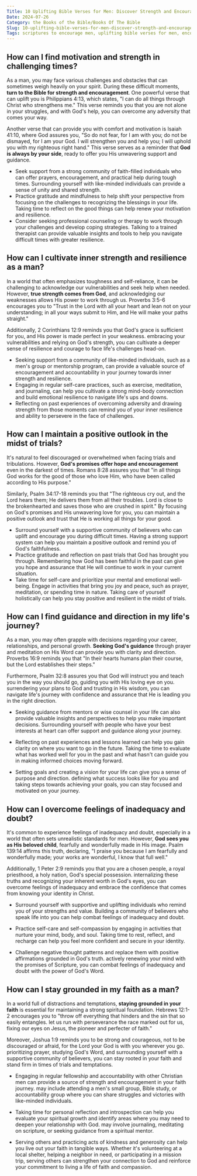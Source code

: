 ```yaml
---
Title: 10 Uplifting Bible Verses for Men: Discover Strength and Encouragement in God's Word
Date: 2024-07-26
Category: the Books of the Bible/Books Of The Bible
Slug: 10-uplifting-bible-verses-for-men-discover-strength-and-encouragement-in-gods-word
Tags: scriptures to encourage men, uplifting bible verses for men, encouraging bible verses for men, bible verses to encourage men, motivational bible verses for men, encouraging scriptures for men, bible verse to encourage man, bible words of encouragement for men, encouraging verses for men, bible verses for men's strength, the books of the bible, books of the bible
---
```

## How can I find motivation and strength in challenging times?

As a man, you may face various challenges and obstacles that can sometimes weigh heavily on your spirit. During these difficult moments, **turn to the Bible for strength and encouragement**. One powerful verse that can uplift you is Philippians 4:13, which states, "I can do all things through Christ who strengthens me." This verse reminds you that you are not alone in your struggles, and with God's help, you can overcome any adversity that comes your way.

Another verse that can provide you with comfort and motivation is Isaiah 41:10, where God assures you, "So do not fear, for I am with you; do not be dismayed, for I am your God. I will strengthen you and help you; I will uphold you with my righteous right hand." This verse serves as a reminder that **God is always by your side**, ready to offer you His unwavering support and guidance.

- Seek support from a strong community of faith-filled individuals who can offer prayers, encouragement, and practical help during tough times. Surrounding yourself with like-minded individuals can provide a sense of unity and shared strength.
- Practice gratitude and mindfulness to help shift your perspective from focusing on the challenges to recognizing the blessings in your life. Taking time to reflect on the good things can help renew your motivation and resilience.
- Consider seeking professional counseling or therapy to work through your challenges and develop coping strategies. Talking to a trained therapist can provide valuable insights and tools to help you navigate difficult times with greater resilience.


## How can I cultivate inner strength and resilience as a man?

In a world that often emphasizes toughness and self-reliance, it can be challenging to acknowledge our vulnerabilities and seek help when needed. However, **true strength comes from God**, and acknowledging our weaknesses allows His power to work through us. Proverbs 3:5-6 encourages you to "Trust in the Lord with all your heart and lean not on your understanding; in all your ways submit to Him, and He will make your paths straight."

Additionally, 2 Corinthians 12:9 reminds you that God's grace is sufficient for you, and His power is made perfect in your weakness.  embracing your vulnerabilities and relying on God's strength, you can cultivate a deeper sense of resilience and courage to face life's challenges head-on.

- Seeking support from a community of like-minded individuals, such as a men's group or mentorship program, can provide a valuable source of encouragement and accountability in your journey towards inner strength and resilience.
- Engaging in regular self-care practices, such as exercise, meditation, and journaling, can help you cultivate a strong mind-body connection and build emotional resilience to navigate life's ups and downs.
- Reflecting on past experiences of overcoming adversity and drawing strength from those moments can remind you of your inner resilience and ability to persevere in the face of challenges.


## How can I maintain a positive outlook in the midst of trials?

It's natural to feel discouraged or overwhelmed when facing trials and tribulations. However, **God's promises offer hope and encouragement** even in the darkest of times. Romans 8:28 assures you that "in all things God works for the good of those who love Him, who have been called according to His purpose."

Similarly, Psalm 34:17-18 reminds you that "The righteous cry out, and the Lord hears them; He delivers them from all their troubles.  Lord is close to the brokenhearted and saves those who are crushed in spirit." By focusing on God's promises and His unwavering love for you, you can maintain a positive outlook and trust that He is working all things for your good.

- Surround yourself with a supportive community of believers who can uplift and encourage you during difficult times. Having a strong support system can help you maintain a positive outlook and remind you of God's faithfulness.
- Practice gratitude and reflection on past trials that God has brought you through. Remembering how God has been faithful in the past can give you hope and assurance that He will continue to work in your current situation.
- Take time for self-care and prioritize your mental and emotional well-being. Engage in activities that bring you joy and peace, such as prayer, meditation, or spending time in nature. Taking care of yourself holistically can help you stay positive and resilient in the midst of trials.


## How can I find guidance and direction in my life's journey?

As a man, you may often grapple with decisions regarding your career, relationships, and personal growth. **Seeking God's guidance** through prayer and meditation on His Word can provide you with clarity and direction. Proverbs 16:9 reminds you that "In their hearts humans plan their course, but the Lord establishes their steps."

Furthermore, Psalm 32:8 assures you that God will instruct you and teach you in the way you should go, guiding you with His loving eye on you.  surrendering your plans to God and trusting in His wisdom, you can navigate life's journey with confidence and assurance that He is leading you in the right direction.

- Seeking guidance from mentors or wise counsel in your life can also provide valuable insights and perspectives to help you make important decisions. Surrounding yourself with people who have your best interests at heart can offer support and guidance along your journey.
 
- Reflecting on past experiences and lessons learned can help you gain clarity on where you want to go in the future. Taking the time to evaluate what has worked well for you in the past and what hasn't can guide you in making informed choices moving forward.
 
- Setting goals and creating a vision for your life can give you a sense of purpose and direction.  defining what success looks like for you and taking steps towards achieving your goals, you can stay focused and motivated on your journey.


## How can I overcome feelings of inadequacy and doubt?

It's common to experience feelings of inadequacy and doubt, especially in a world that often sets unrealistic standards for men. However, **God sees you as His beloved child**, fearfully and wonderfully made in His image. Psalm 139:14 affirms this truth, declaring, "I praise you because I am fearfully and wonderfully made; your works are wonderful, I know that full well."

Additionally, 1 Peter 2:9 reminds you that you are a chosen people, a royal priesthood, a holy nation, God's special possession.  internalizing these truths and recognizing your inherent worth in God's eyes, you can overcome feelings of inadequacy and embrace the confidence that comes from knowing your identity in Christ.

- Surround yourself with supportive and uplifting individuals who remind you of your strengths and value. Building a community of believers who speak life into you can help combat feelings of inadequacy and doubt.

- Practice self-care and self-compassion by engaging in activities that nurture your mind, body, and soul. Taking time to rest, reflect, and recharge can help you feel more confident and secure in your identity.

- Challenge negative thought patterns and replace them with positive affirmations grounded in God's truth.  actively renewing your mind with the promises of Scripture, you can combat feelings of inadequacy and doubt with the power of God's Word.


## How can I stay grounded in my faith as a man?

In a world full of distractions and temptations, **staying grounded in your faith** is essential for maintaining a strong spiritual foundation. Hebrews 12:1-2 encourages you to "throw off everything that hinders and the sin that so easily entangles.  let us run with perseverance the race marked out for us, fixing our eyes on Jesus, the pioneer and perfecter of faith."

Moreover, Joshua 1:9 reminds you to be strong and courageous, not to be discouraged or afraid, for the Lord your God is with you wherever you go.  prioritizing prayer, studying God's Word, and surrounding yourself with a supportive community of believers, you can stay rooted in your faith and stand firm in times of trials and temptations.

- Engaging in regular fellowship and accountability with other Christian men can provide a source of strength and encouragement in your faith journey.  may include attending a men's small group, Bible study, or accountability group where you can share struggles and victories with like-minded individuals.
 
- Taking time for personal reflection and introspection can help you evaluate your spiritual growth and identify areas where you may need to deepen your relationship with God.  may involve journaling, meditating on scripture, or seeking guidance from a spiritual mentor.
 
- Serving others and practicing acts of kindness and generosity can help you live out your faith in tangible ways. Whether it's volunteering at a local shelter, helping a neighbor in need, or participating in a mission trip, serving others can strengthen your connection to God and reinforce your commitment to living a life of faith and compassion.